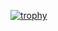 [![trophy](https://github-profile-trophy.vercel.app/?username=SuuCH&row=2&column=3)](https://github.com/ryo-ma/github-profile-trophy)
